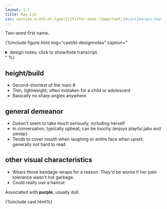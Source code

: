 ```yaml
---
layout: 1.1
title: Kay Lin
css: section a:nth-of-type(2){filter:none !important;}#cast{margin-top:5rem;}
---
```

Two-word first name.

{%include figure.html
	img="cast/kl-designnotes"
	caption="<details><summary>design notes; click to show/hide transcript</summary><ul><li>young(-looking), thin, small</li><li>would not dress like this voluntarily</li></ul>&nbsp;<ul><li>[hair in front is] weirdly consistent</li><li>nose is stylized as a line—mostly flat</li><li>brow optional if covered/unneeded for expression</li><li>[eye stylization] may feature iris</li><li>shirt is like twice her size</li><li>hair around mid-back, shorter in front</li><li>[bandage-]wraps are not consistent, but one goes up the neck<ul><li>[wraps] on hand trail off by elbow</li><li>[wraps on foot are] similar, stops by knee</li></ul></li><li>exact [ragged fabric] edge doesn't matter; neck tends to dip on one side</li></ul></details>"
%}

## height/build
- Second-shortest of the main 8
- Thin, lightweight; often mistaken for a child or adolescent
- Basically no sharp angles anywhere

## general demeanor
- Doesn't seem to take much seriously, including herself
- In conversation, typically upbeat; can be touchy (enjoys playful jabs and similar)
- Tends to cover mouth when laughing or entire face when upset; generally not hard to read

## other visual characteristics
- <span class="spoiler">Wears those bandage-wraps for a reason.</span> <span class="spoiler">They'd be worse if her pain tolerance wasn't hot garbage.</span>
- Could really use a haircut

Associated with <b>purple</b>, usually dull.

{%include cast.html%}